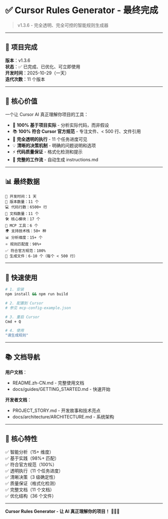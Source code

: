 # ✅ Cursor Rules Generator - 最终完成

> v1.3.6 - 完全透明、完全可控的智能规则生成器

---

## 🎉 项目完成

**版本**：v1.3.6  
**状态**：✅ 已完成、已优化、可立即使用  
**开发时间**：2025-10-29（一天）  
**迭代次数**：11 个版本  

---

## 🎯 核心价值

一个让 Cursor AI 真正理解你项目的工具：

- 🎯 **100% 基于项目实际** - 分析实际代码，而非假设
- 📚 **100% 符合 Cursor 官方规范** - 专注文件、< 500 行、文件引用
- 🚀 **完全透明的执行** - 11 个任务进度可见
- 💡 **清晰的决策机制** - 明确的问题说明和选项
- ⚡ **代码质量保证** - 格式化检测和提示
- 📖 **完整的工作流** - 自动生成 instructions.md

---

## 📊 最终数据

```
📅 开发时间：1 天
🔢 版本数量：11 个
💻 代码行数：6500+ 行
📝 文档数量：11 个
🛠️ 核心模块：17 个
🎯 MCP 工具：6 个
🌍 支持技术栈：50+ 种
📊 分析维度：15+ 个
⭐ 规则匹配度：98%+
✅ 符合官方规范：100%
📁 生成文件：6-10 个（每个 < 500 行）
```

---

## 🚀 快速使用

```bash
# 1. 安装
npm install && npm run build

# 2. 配置到 Cursor
# 参见 mcp-config-example.json

# 3. 重启 Cursor
Cmd + Q

# 4. 使用
"请生成规则"
```

---

## 📚 文档导航

**用户文档**：
- README.zh-CN.md - 完整使用文档
- docs/guides/GETTING_STARTED.md - 快速开始

**开发者文档**：
- PROJECT_STORY.md - 开发故事和技术亮点
- docs/architecture/ARCHITECTURE.md - 系统架构

---

## 🎊 核心特性

✅ 智能分析（15+ 维度）  
✅ 基于实践（98%+ 匹配）  
✅ 符合官方规范（100%）  
✅ 透明执行（11 个任务进度）  
✅ 清晰决策（3 级确定性）  
✅ 质量保证（格式化检测）  
✅ 完整文档（11 个文档）  
✅ 优化结构（36 个文件）  

---

**Cursor Rules Generator - 让 AI 真正理解你的项目！** 🎯🚀✨
